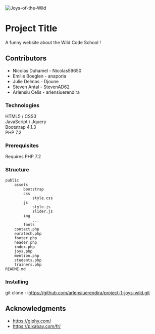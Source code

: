 <div><img src="https://github.com/arlensiuerendira/project-1-joys-wild/tree/master/public/assets/img/Joys_of_the_Wild.png" title="Joys-of-the-Wild" alt="Joys-of-the-Wild"></div>

# Project Title

A funny website about the Wild Code School !


## Contributors

* Nicolas Duhamel - Nicolas59650
* Emilie Boeglen - anaporia
* Julie Delmas - Djoune
* Steven Antal - StevenAD62
* Arlensiu Celis - arlensiuerendira


### Technologies
HTML5 / CSS3         
JavaScript / Jquery          
Bootstrap 4.1.3           
PHP 7.2         


### Prerequisites

Requires PHP 7.2


### Structure

```                 
public         
	assets        
		bootstrap      
		css       
			style.css           
		js        
			style.js         
			slider.js           
		img        
			...        
		fonts     
	contact.php	   
	euratech.php          
	footer.php         
	header.php       
	index.php         
	joys.php          
	mention.php           
	students.php             
	trainers.php           
README.md           
```	

### Installing

git clone --https://github.com/arlensiuerendira/project-1-joys-wild.git


## Acknowledgments

* https://giphy.com/
* https://pixabay.com/fr/

